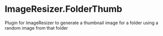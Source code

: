 # ImageResizer.FolderThumb
Plugin for ImageResizer to generate a thumbnail image for a folder using a random image from that folder
